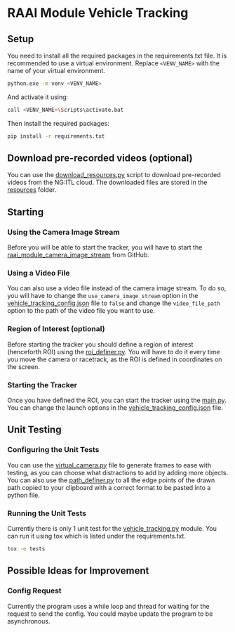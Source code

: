 # RAAI Module Vehicle Tracking

## Setup

You need to install all the required packages in the requirements.txt file. It is recommended to use a virtual environment. Replace `<VENV_NAME>` with the name of your virtual environment.

```bash
python.exe -m venv <VENV_NAME>
```

And activate it using:

```bash
call <VENV_NAME>\Scripts\activate.bat
```

Then install the required packages:

```bash
pip install -r requirements.txt
```

## Download pre-recorded videos (optional)

You can use the [download_resources.py](resources/download_resources.py) script to download pre-recorded videos from the NG:ITL cloud. The downloaded files are stored in the [resources](resources) folder.

## Starting

### Using the Camera Image Stream

Before you will be able to start the tracker, you will have to start the [raai_module_camera_image_stream](https://github.com/vw-wob-it-edu-ngitl/raai_module_camera_image_stream) from GitHub.

### Using a Video File

You can also use a video file instead of the camera image stream. To do so, you will have to change the `use_camera_image_stream` option in the [vehicle_tracking_config.json](vehicle_tracking_config.json) file to `false` and change the `video_file_path` option to the path of the video file you want to use.

### Region of Interest (optional)

Before starting the tracker you should define a region of interest (henceforth ROI) using the [roi_definer.py](vehicle_tracking/roi_definer.py). You will have to do it every time you move the camera or racetrack, as the ROI is defined in coordinates on the screen.

### Starting the Tracker

Once you have defined the ROI, you can start the tracker using the [main.py](main.py). You can change the launch options in the [vehicle_tracking_config.json](vehicle_tracking_config.json) file.

## Unit Testing

### Configuring the Unit Tests

You can use the [virtual_camera.py](tests/mocks/virtual_camera.py) file to generate frames to ease with testing, as you can choose what distractions to add by adding more objects. You can also use the [path_definer.py](tests/mocks/path_definer.py) to all the edge points of the drawn path copied to your clipboard with a correct format to be pasted into a python file.

### Running the Unit Tests

Currently there is only 1 unit test for the [vehicle_tracking.py](vehicle_tracking/vehicle_tracking.py) module. You can run it using tox which is listed under the requirements.txt.

```bash
tox -e tests
```

## Possible Ideas for Improvement

### Config Request

Currently the program uses a while loop and thread for waiting for the request to send the config. You could maybe update the program to be asynchronous.
